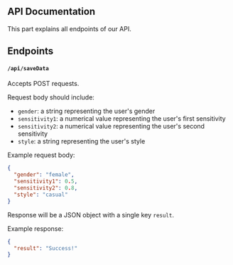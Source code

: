 ## API Documentation

This part explains all endpoints of our API. 

## Endpoints

#### `/api/saveData` 

Accepts POST requests. 

Request body should include:
- `gender`: a string representing the user's gender
- `sensitivity1`: a numerical value representing the user's first sensitivity
- `sensitivity2`: a numerical value representing the user's second sensitivity
- `style`: a string representing the user's style

Example request body:
```json
{
  "gender": "female",
  "sensitivity1": 0.5,
  "sensitivity2": 0.8,
  "style": "casual"
}
```


Response will be a JSON object with a single key `result`.

Example response:

```json
{
  "result": "Success!"
}
```
